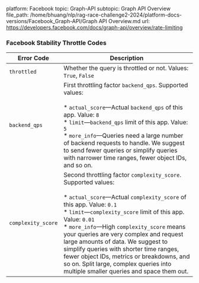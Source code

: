 platform: Facebook
topic: Graph-API
subtopic: Graph API Overview
file_path: /home/bhuang/nlp/rag-race-challenge2-2024/platform-docs-versions/Facebook_Graph-API/Graph API Overview.md
url: https://developers.facebook.com/docs/graph-api/overview/rate-limiting


### Facebook Stability Throttle Codes

  

| Error Code | Description |
| --- | --- |
| `throttled` | Whether the query is throttled or not. Values: `True`, `False` |
| `backend_qps` | First throttling factor `backend_qps`. Supported values:<br><br>* `actual_score`—Actual `backend_qps` of this app. Value: `8`<br>* `limit`—`backend_qps` limit of this app. Value: `5`<br>* `more_info`—Queries need a large number of backend requests to handle. We suggest to send fewer queries or simplify queries with narrower time ranges, fewer object IDs, and so on. |
| `complexity_score` | Second throttling factor `complexity_score`. Supported values:<br><br>* `actual_score`—Actual `complexity_score` of this app. Value: `0.1`<br>* `limit`—`complexity_score` limit of this app. Value: `0.01`<br>* `more_info`—High `complexity_score` means your queries are very complex and request large amounts of data. We suggest to simplify queries with shorter time ranges, fewer object IDs, metrics or breakdowns, and so on. Split large, complex queries into multiple smaller queries and space them out. |